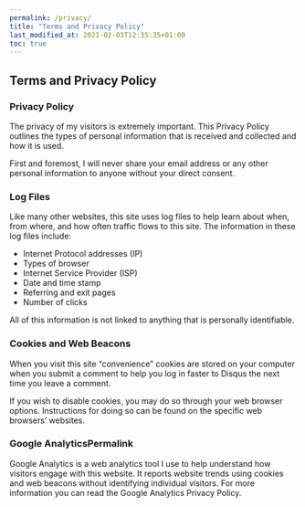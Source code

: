 ```yaml
---
permalink: /privacy/
title: "Terms and Privacy Policy"
last_modified_at: 2021-02-03T12:35:35+01:00
toc: true
---
```


## Terms and Privacy Policy

### Privacy Policy

The privacy of my visitors is extremely important. This Privacy Policy outlines the types of personal information that is received and collected and how it is used.

First and foremost, I will never share your email address or any other personal information to anyone without your direct consent.

### Log Files

Like many other websites, this site uses log files to help learn about when, from where, and how often traffic flows to this site. The information in these log files include:

* Internet Protocol addresses (IP)
* Types of browser
* Internet Service Provider (ISP)
* Date and time stamp
* Referring and exit pages
* Number of clicks

All of this information is not linked to anything that is personally identifiable.

### Cookies and Web Beacons

When you visit this site “convenience” cookies are stored on your computer when you submit a comment to help you log in faster to Disqus the next time you leave a comment.

If you wish to disable cookies, you may do so through your web browser options. Instructions for doing so can be found on the specific web browsers’ websites.

### Google AnalyticsPermalink

Google Analytics is a web analytics tool I use to help understand how visitors engage with this website. It reports website trends using cookies and web beacons without identifying individual visitors. For more information you can read the Google Analytics Privacy Policy.